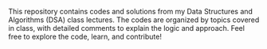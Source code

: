 This repository contains codes and solutions from my Data Structures and Algorithms (DSA) class lectures. The codes are organized by topics covered in class, with detailed comments to explain the logic and approach.
Feel free to explore the code, learn, and contribute!


